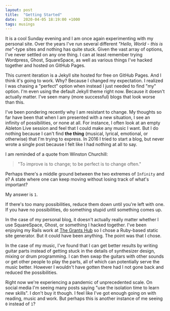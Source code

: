 ```yaml
---
layout: post
title:  "Getting Started"
date:   2020-04-05 18:19:00 +1000
tags: musings
---
```


It is a cool Sunday evening and I am once again experimenting with my personal site.
Over the years I've run several different *"Hello, World - this is me"*-type sites and nothing has quite stuck.
Given the vast array of options, I've never settled on any one thing.
I can at least remember trying Wordpress, Ghost, SquareSpace, as well as various things I've hacked together and hosted on GitHub Pages.

This current iteration is a Jekyll site hosted for free on GitHub Pages.
And I think it's going to work.
Why?
Because I changed my expectation.
I realized I was chasing a "perfect" option when instead I just needed to find "my" option.
I'm even using the default Jekyll theme right now.
Because it doesn't actually matter.
I've seen many (more successful) blogs that look worse than this.

I've been pondering recently why I am resistant to change.
My thoughts so far have been that when I am presented with a new situation, I see an infinity of possibilities, or none at all.
For instance, I often look at an empty Ableton Live session and feel that I could make any music I want.
But I do nothing because I can't find **the thing** (musical, lyrical, emotional, or otherwise) that I'm trying to express.
In 2016 I tried to start a blog, but never wrote a single post because I felt like I had nothing at all to say.

I am reminded of a quote from Winston Churchill:

> "To improve is to change; to be perfect is to change often."

Perhaps there's a middle ground between the two extremes of `Infinity` and `0`?
A state where one can keep moving without losing track of what's important?

My answer is `1`.

If there's too many possibilities, reduce them down until you're left with one.
If you have no possibilities, do something stupid until something comes up.

In the case of my personal blog, it doesn't actually really matter whether I use SquareSpace, Ghost, or something I hacked together.
I've been enjoying my Rails work at [The Grants Hub](http://thegrantshub.com) so I chose a Ruby-based static site generator.
But it could have been anything.
The point was that I chose.

In the case of my music, I've found that I can get better results by writing guitar parts instead of getting stuck in the details of synthesizer design, mixing or drum programming.
I can then swap the guitars with other sounds or get other people to play the parts, all of which can potentially serve the music better.
However I wouldn't have gotten there had I not gone back and reduced the possibilities.

Right now we're experiencing a pandemic of unprecedented scale.
On social media I'm seeing many posts saying "use the isolation time to learn new skills".
I don't buy it though. I feel like I've got enough going on with reading, music and work.
But perhaps this is another instance of me seeing `0` instead of `1`?
